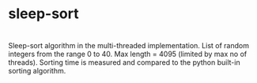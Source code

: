 # sleep-sort
#
Sleep-sort algorithm in the multi-threaded implementation.
List of random integers from the range 0 to 40. Max length = 4095 (limited by max no of threads).
Sorting time is measured and compared to the python built-in sorting algorithm.
